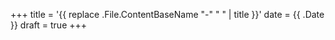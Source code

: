 +++
title = '{{ replace .File.ContentBaseName "-" " " | title }}'
date = {{ .Date }}
draft = true
+++
    